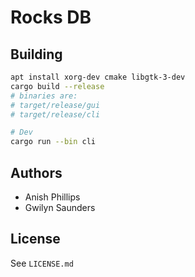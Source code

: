 # Rocks DB

## Building

```sh
apt install xorg-dev cmake libgtk-3-dev
cargo build --release
# binaries are:
# target/release/gui
# target/release/cli

# Dev
cargo run --bin cli
```

## Authors
- Anish Phillips
- Gwilyn Saunders


## License
See `LICENSE.md`